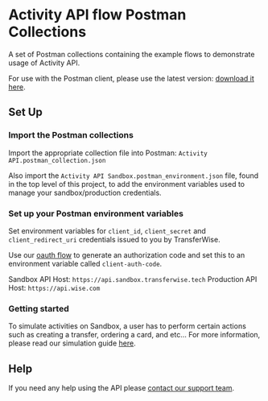 # Activity API flow Postman Collections

A set of Postman collections containing the example flows to demonstrate usage of Activity API.

For use with the Postman client, please use the latest version: [download it here](https://www.getpostman.com/).

## Set Up

### Import the Postman collections

Import the appropriate collection file into Postman: `Activity API.postman_collection.json`

Also import the `Activity API Sandbox.postman_environment.json` file, found in the top level of this project, to add the environment variables used to manage your sandbox/production credentials.

### Set up your Postman environment variables

Set environment variables for `client_id`, `client_secret` and `client_redirect_uri` credentials issued to you by TransferWise.

Use our [oauth flow](https://transferwise.github.io/api-docs-partners/#connected-apps-integration-guide-user-authorization) to generate an authorization code and set this to an environment variable called `client-auth-code`.

Sandbox API Host: `https://api.sandbox.transferwise.tech`
Production API Host: `https://api.wise.com`

### Getting started

To simulate activities on Sandbox, a user has to perform certain actions such as creating a transfer, ordering a card, and etc...
For more information, please read our simulation guide [here](https://api-docs.transferwise.com/api-reference/simulation).

## Help

If you need any help using the API please [contact our support team](mailto:api@transferwise.com).
